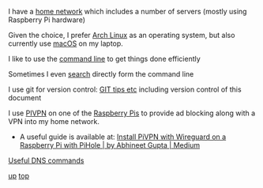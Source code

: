 I have a [home network](trigfa.md) which includes a number of servers (mostly using Raspberry Pi hardware)

Given the choice, I prefer [Arch Linux](../arch_linux/README.md) as an operating system, but also currently use [macOS](../macos/README.md) on my laptop.

I like to use the [command line](https://jeroenjanssens.com/dsatcl/) to get things done efficiently

Sometimes I even [search](https://wiki.archlinux.org/title/Surfraw) directly form the command line

I use git for version control: [GIT tips etc](GIT.md) including version control of this document

I use [PIVPN](https://pivpn.io/) on one of the [Raspberry Pis](https://www.raspberrypi.com/) to provide ad blocking along with a VPN into my home network. 
- A useful guide is available at: [Install PiVPN with Wireguard on a Raspberry Pi with PiHole | by Abhineet Gupta | Medium](https://medium.com/@timebarrier/install-pivpn-with-wireguard-on-a-raspberry-pi-with-pihole-19d95ba8d206)

[Useful DNS commands](DNS_cheatsheet.md)

[up](README.md)
[top](../README.md)
